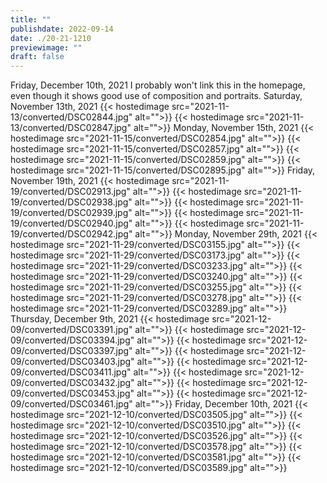 ```yaml
---
title: ""
publishdate: 2022-09-14
date: ./20-21-1210
previewimage: ""
draft: false
---
```


Friday, December 10th, 2021
I probably won't link this in the homepage, even though it shows good use of composition and portraits.
Saturday, November 13th, 2021
{{< hostedimage src="2021-11-13/converted/DSC02844.jpg" alt="">}}
{{< hostedimage src="2021-11-13/converted/DSC02847.jpg" alt="">}}
Monday, November 15th, 2021
{{< hostedimage src="2021-11-15/converted/DSC02854.jpg" alt="">}}
{{< hostedimage src="2021-11-15/converted/DSC02857.jpg" alt="">}}
{{< hostedimage src="2021-11-15/converted/DSC02859.jpg" alt="">}}
{{< hostedimage src="2021-11-15/converted/DSC02895.jpg" alt="">}}
Friday, November 19th, 2021
{{< hostedimage src="2021-11-19/converted/DSC02913.jpg" alt="">}}
{{< hostedimage src="2021-11-19/converted/DSC02938.jpg" alt="">}}
{{< hostedimage src="2021-11-19/converted/DSC02939.jpg" alt="">}}
{{< hostedimage src="2021-11-19/converted/DSC02940.jpg" alt="">}}
{{< hostedimage src="2021-11-19/converted/DSC02942.jpg" alt="">}}
Monday, November 29th, 2021
{{< hostedimage src="2021-11-29/converted/DSC03155.jpg" alt="">}}
{{< hostedimage src="2021-11-29/converted/DSC03173.jpg" alt="">}}
{{< hostedimage src="2021-11-29/converted/DSC03233.jpg" alt="">}}
{{< hostedimage src="2021-11-29/converted/DSC03240.jpg" alt="">}}
{{< hostedimage src="2021-11-29/converted/DSC03255.jpg" alt="">}}
{{< hostedimage src="2021-11-29/converted/DSC03278.jpg" alt="">}}
{{< hostedimage src="2021-11-29/converted/DSC03289.jpg" alt="">}}
Thursday, December 9th, 2021
{{< hostedimage src="2021-12-09/converted/DSC03391.jpg" alt="">}}
{{< hostedimage src="2021-12-09/converted/DSC03394.jpg" alt="">}}
{{< hostedimage src="2021-12-09/converted/DSC03397.jpg" alt="">}}
{{< hostedimage src="2021-12-09/converted/DSC03403.jpg" alt="">}}
{{< hostedimage src="2021-12-09/converted/DSC03411.jpg" alt="">}}
{{< hostedimage src="2021-12-09/converted/DSC03432.jpg" alt="">}}
{{< hostedimage src="2021-12-09/converted/DSC03453.jpg" alt="">}}
{{< hostedimage src="2021-12-09/converted/DSC03461.jpg" alt="">}}
Friday, December 10th, 2021
{{< hostedimage src="2021-12-10/converted/DSC03505.jpg" alt="">}}
{{< hostedimage src="2021-12-10/converted/DSC03510.jpg" alt="">}}
{{< hostedimage src="2021-12-10/converted/DSC03526.jpg" alt="">}}
{{< hostedimage src="2021-12-10/converted/DSC03578.jpg" alt="">}}
{{< hostedimage src="2021-12-10/converted/DSC03581.jpg" alt="">}}
{{< hostedimage src="2021-12-10/converted/DSC03589.jpg" alt="">}}
